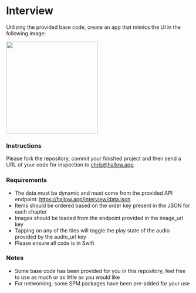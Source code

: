 # Interview

Utilizing the provided base code, create an app that mimics the UI in the following image:

<img src="https://hallow.app/interview/ui_template.png" width="250">

### Instructions
Please fork the repository, commit your finished project and then send a URL of your code for inspection to chris@hallow.app.

### Requirements
* The data must be dynamic and must come from the provided API endpoint: 
	https://hallow.app/interview/data.json
* Items should be ordered based on the order key present in the JSON for each chapter
* Images should be loaded from the endpoint provided in the image_url key
* Tapping on any of the tiles will toggle the play state of the audio provided by the audio_url key
* Please ensure all code is in Swift

### Notes
* Some base code has been provided for you in this repository, feel free to use as much or as little as you would like
* For networking, some SPM packages have been pre-added for your use